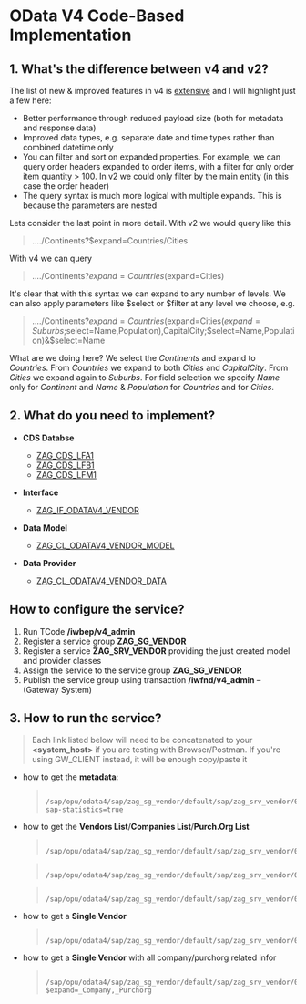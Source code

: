 # OData V4 Code-Based Implementation

## 1. What's the difference between v4 and v2?

The list of new & improved features in v4 is [extensive](http://docs.oasis-open.org/odata/new-in-odata/v4.0/new-in-odata-v4.0.html) and I will highlight just a few here:  

-   Better performance through reduced payload size (both for metadata and response data)  
-   Improved data types, e.g. separate date and time types rather than combined datetime only
-   You can filter and sort on expanded properties. For example, we can query order headers expanded to order items, with a filter for only order item quantity > 100. In v2 we could only filter by the main entity (in this case the order header)
-   The query syntax is much more logical with multiple expands. This is because the parameters are nested
  
Lets consider the last point in more detail. With v2 we would query like this  
> ..../Continents?$expand=Countries/Cities

With v4 we can query  
> ..../Continents?$expand=Countries($expand=Cities)

It's clear that with this syntax we can expand to any number of levels. We can also apply parameters like $select or $filter at any level we choose, e.g.  
> ..../Continents?$expand=Countries($expand=Cities($expand=Suburbs;$select=Name,Population),CapitalCity;$select=Name,Population)&$select=Name

What are we doing here? We select the _Continents_ and expand to _Countries_. From _Countries_ we expand to both _Cities_ and _CapitalCity_. From _Cities_ we expand again to _Suburbs_. For field selection we specify _Name_ only for _Continent_ and _Name_ & _Population_ for _Countries_ and for _Cities_.

## 2. What do you need to implement?

-  **CDS Databse**
	- [ZAG_CDS_LFA1](https://github.com/avorio-dev/S4ZAG/blob/main/ZAG_ODATAV4/ZAG_CDS_LFA1.abap)
	- [ZAG_CDS_LFB1](https://github.com/avorio-dev/S4ZAG/blob/main/ZAG_ODATAV4/ZAG_CDS_LFB1.abap)
	- [ZAG_CDS_LFM1](https://github.com/avorio-dev/S4ZAG/blob/main/ZAG_ODATAV4/ZAG_CDS_LFM1.abap)
- **Interface**
	- [ZAG_IF_ODATAV4_VENDOR](https://github.com/avorio-dev/S4ZAG/blob/main/ZAG_ODATAV4/zag_if_odatav4_vendor.abap)
- **Data Model**
	- [ZAG_CL_ODATAV4_VENDOR_MODEL](https://github.com/avorio-dev/S4ZAG/blob/main/ZAG_ODATAV4/zag_cl_odatav4_vendor_model.abap)

- **Data Provider**
	- [ZAG_CL_ODATAV4_VENDOR_DATA](https://github.com/avorio-dev/S4ZAG/blob/main/ZAG_ODATAV4/zag_cl_odatav4_vendor_data.abap)


## How to configure the service?

1. Run TCode **/iwbep/v4_admin**
2. Register a service group **ZAG_SG_VENDOR** 
3. Register a service **ZAG_SRV_VENDOR** providing the just created model and provider classes
4. Assign the service to the service group **ZAG_SG_VENDOR**
5. Publish the service group using transaction **/iwfnd/v4_admin** – (Gateway System)


## 3. How to run the service?

>Each link listed below will need to be concatenated to your **<system_host>** if you are testing with Browser/Postman.
>If you're using GW_CLIENT instead, it will be enough copy/paste it
	
- how to get the **metadata**:
	>		/sap/opu/odata4/sap/zag_sg_vendor/default/sap/zag_srv_vendor/0001/$metadata?sap-statistics=true

- how to get the **Vendors List**/**Companies List**/**Purch.Org List**
	>		/sap/opu/odata4/sap/zag_sg_vendor/default/sap/zag_srv_vendor/0001/Vendor
 
 	>		/sap/opu/odata4/sap/zag_sg_vendor/default/sap/zag_srv_vendor/0001/Company

   	>		/sap/opu/odata4/sap/zag_sg_vendor/default/sap/zag_srv_vendor/0001/Purchorg

- how to get a **Single Vendor**
  	>		/sap/opu/odata4/sap/zag_sg_vendor/default/sap/zag_srv_vendor/0001/Vendor('1')

- how to get a **Single Vendor** with all company/purchorg related infor
  	>		/sap/opu/odata4/sap/zag_sg_vendor/default/sap/zag_srv_vendor/0001/Vendor('1')?$expand=_Company,_Purchorg









   
